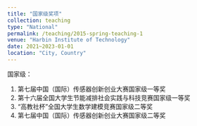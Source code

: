 ```yaml
---
title: "国家级奖项"
collection: teaching
type: "National"
permalink: /teaching/2015-spring-teaching-1
venue: "Harbin Institute of Technology"
date: 2021~2023-01-01
location: "City, Country"
---
```

国家级：
1. 第七届中国（国际）传感器创新创业大赛国家级一等奖
2. 第十六届全国大学生节能减排社会实践与科技竞赛国家级一等奖
3. “高教社杯”全国大学生数学建模竞赛国家级二等奖
4. 第七届中国（国际）传感器创新创业大赛国家级二等奖

